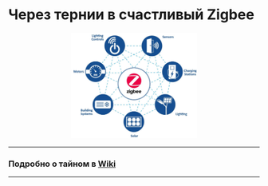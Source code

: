 # Через тернии в счастливый Zigbee

<div align="center">
<img width="50%" src="./images/zigbee-net.jpeg">
</div>

---

### Подробно о тайном в [Wiki](https://github.com/DIYZi/Zigbee-network-instability/wiki)

---

